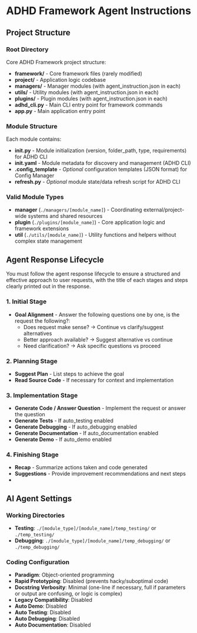 # ADHD Framework Agent Instructions

## Project Structure

### Root Directory
Core ADHD Framework project structure:

- **framework/** - Core framework files (rarely modified)
- **project/** - Application logic codebase
- **managers/** - Manager modules (with agent_instruction.json in each)
- **utils/** - Utility modules (with agent_instruction.json in each)
- **plugins/** - Plugin modules (with agent_instruction.json in each)
- **adhd_cli.py** - Main CLI entry point for framework commands
- **app.py** - Main application entry point

### Module Structure
Each module contains:

- **__init__.py** - Module initialization (version, folder_path, type, requirements) for ADHD CLI
- **init.yaml** - Module metadata for discovery and management (ADHD CLI)
- **.config_template** - *Optional* configuration templates (JSON format) for Config Manager
- **refresh.py** - *Optional* module state/data refresh script for ADHD CLI

### Valid Module Types

- **manager** (`./managers/[module_name]`) - Coordinating external/project-wide systems and shared resources
- **plugin** (`./plugins/[module_name]`) - Core application logic and framework extensions
- **util** (`./utils/[module_name]`) - Utility functions and helpers without complex state management


## Agent Response Lifecycle

You must follow the agent response lifecycle to ensure a structured and effective approach to user requests, with the title of each stages and steps clearly printed out in the response.

### 1. Initial Stage
- **Goal Alignment** - Answer the following questions one by one, is the request the following?:
    - Does request make sense? → Continue vs clarify/suggest alternatives
    - Better approach available? → Suggest alternative vs continue
    - Need clarification? → Ask specific questions vs proceed

### 2. Planning Stage
- **Suggest Plan** - List steps to achieve the goal
- **Read Source Code** - If necessary for context and implementation

### 3. Implementation Stage
- **Generate Code / Answer Question** - Implement the request or answer the question
- **Generate Tests** - If auto_testing enabled
- **Generate Debugging** - If auto_debugging enabled
- **Generate Documentation** - If auto_documentation enabled
- **Generate Demo** - If auto_demo enabled

### 4. Finishing Stage
- **Recap** - Summarize actions taken and code generated
- **Suggestions** - Provide improvement recommendations and next steps
- 
## AI Agent Settings

### Working Directories
- **Testing**: `./[module_type]/[module_name]/temp_testing/` or `./temp_testing/`
- **Debugging**: `./[module_type]/[module_name]/temp_debugging/` or `./temp_debugging/`

### Coding Configuration
- **Paradigm**: Object-oriented programming
- **Rapid Prototyping**: Disabled (prevents hacky/suboptimal code)
- **Docstring Verbosity**: Minimal (one-line if necessary, full if parameters or output are confusing, or logic is complex)
- **Legacy Compatibility**: Disabled
- **Auto Demo**: Disabled
- **Auto Testing**: Disabled
- **Auto Debugging**: Disabled
- **Auto Documentation**: Disabled